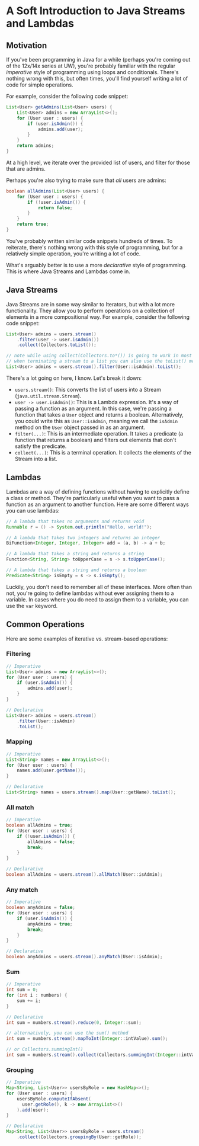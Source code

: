 # A Soft Introduction to Java Streams and Lambdas

## Motivation

If you've been programming in Java for a while (perhaps you're coming out of the 12x/14x series at UW), you're probably familiar with the regular *imperative* style of programming using loops and conditionals. There's nothing wrong with this, but often times, you'll find yourself writing a lot of code for simple operations.

For example, consider the following code snippet:

```java
List<User> getAdmins(List<User> users) {
    List<User> admins = new ArrayList<>();
    for (User user : users) {
        if (user.isAdmin()) {
            admins.add(user);
        }
    }
    return admins;
}
```

At a high level, we iterate over the provided list of users, and filter for those that are admins.

Perhaps you're also trying to make sure that *all* users are admins:

```java
boolean allAdmins(List<User> users) {
    for (User user : users) {
        if (!user.isAdmin()) {
            return false;
        }
    }
    return true;
}
```

You've probably written similar code snippets hundreds of times. To reiterate, there's nothing wrong with this style of programming, but for a relatively simple operation, you're writing a lot of code.

What's arguably better is to use a more *declarative* style of programming. This is where Java Streams and Lambdas come in.

## Java Streams

Java Streams are in some way similar to Iterators, but with a lot more functionality. They allow you to perform operations on a collection of elements in a more compositional way. For example, consider the following code snippet:

```java
List<User> admins = users.stream()
    .filter(user -> user.isAdmin())
    .collect(Collectors.toList());

// note while using collect(Collectors.to*()) is going to work in most cases,
// when terminating a stream to a list you can also use the toList() method
List<User> admins = users.stream().filter(User::isAdmin).toList();
```

There's a lot going on here, I know. Let's break it down:

- `users.stream()`: This converts the list of users into a Stream (`java.util.stream.Stream`).
- `user -> user.isAdmin()`: This is a Lambda expression. It's a way of passing a function as an argument. In this case, we're passing a function that takes a `User` object and returns a boolean. Alternatively, you could write this as `User::isAdmin`, meaning we call the `isAdmin` method on the `User` object passed in as an argument.
- `filter(...)`: This is an intermediate operation. It takes a predicate (a function that returns a boolean) and filters out elements that don't satisfy the predicate.
- `collect(...)`: This is a terminal operation. It collects the elements of the Stream into a list.

## Lambdas

Lambdas are a way of defining functions without having to explicitly define a class or method. They're particularly useful when you want to pass a function as an argument to another function. Here are some different ways you can use lambdas:

```java
// A lambda that takes no arguments and returns void
Runnable r = () -> System.out.println("Hello, world!");

// A lambda that takes two integers and returns an integer
BiFunction<Integer, Integer, Integer> add = (a, b) -> a + b;

// A lambda that takes a string and returns a string
Function<String, String> toUpperCase = s -> s.toUpperCase();

// A lambda that takes a string and returns a boolean
Predicate<String> isEmpty = s -> s.isEmpty();
```

Luckily, you don't need to remember all of these interfaces. More often than not, you're going to define lambdas without ever assigning them to a variable. In cases where you do need to assign them to a variable, you can use the `var` keyword.

## Common Operations

Here are some examples of iterative vs. stream-based operations:

### Filtering

```java
// Imperative
List<User> admins = new ArrayList<>();
for (User user : users) {
    if (user.isAdmin()) {
        admins.add(user);
    }
}

// Declarative
List<User> admins = users.stream()
    .filter(User::isAdmin)
    .toList();
```

### Mapping

```java
// Imperative
List<String> names = new ArrayList<>();
for (User user : users) {
    names.add(user.getName());
}

// Declarative
List<String> names = users.stream().map(User::getName).toList();
```

### All match

```java
// Imperative
boolean allAdmins = true;
for (User user : users) {
    if (!user.isAdmin()) {
        allAdmins = false;
        break;
    }
}

// Declarative
boolean allAdmins = users.stream().allMatch(User::isAdmin);
```

### Any match

```java
// Imperative
boolean anyAdmins = false;
for (User user : users) {
    if (user.isAdmin()) {
        anyAdmins = true;
        break;
    }
}

// Declarative
boolean anyAdmins = users.stream().anyMatch(User::isAdmin);
```

### Sum

```java
// Imperative
int sum = 0;
for (int i : numbers) {
    sum += i;
}

// Declarative
int sum = numbers.stream().reduce(0, Integer::sum);

// alternatively, you can use the sum() method
int sum = numbers.stream().mapToInt(Integer::intValue).sum();

// or Collectors.summingInt()
int sum = numbers.stream().collect(Collectors.summingInt(Integer::intValue));

```

### Grouping

```java
// Imperative
Map<String, List<User>> usersByRole = new HashMap<>();
for (User user : users) {
    usersByRole.computeIfAbsent(
      user.getRole(), k -> new ArrayList<>()
    ).add(user);
}

// Declarative
Map<String, List<User>> usersByRole = users.stream()
    .collect(Collectors.groupingBy(User::getRole));
```

